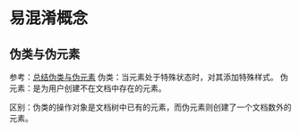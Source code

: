 # 易混淆概念

## 伪类与伪元素
参考：[总结伪类与伪元素](http://www.alloyteam.com/2016/05/summary-of-pseudo-classes-and-pseudo-elements/)
伪类：当元素处于特殊状态时，对其添加特殊样式。
伪元素：是为用户创建不在文档中存在的元素。

区别：伪类的操作对象是文档树中已有的元素，而伪元素则创建了一个文档数外的元素。